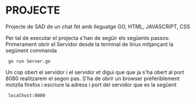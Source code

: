 # PROJECTE
Projecte de SAD de un chat fet amb lleguatge GO, HTML, JAVASCRIPT, CSS

Per tal de executar el projecta s'han de següir els següents passos:
Primerament obrir el Servidor desde la terminal de linux mitjançant la segünent commanda

     go run Server.go
Un cop obert el servidor i el servidor et digui que que ja s'ha obert al port 8080 realitzarem el segon pas.
S'ha de obrir un browser preferiblement motzila firefox i escriure la adress i port del servidor que es la següent

     localhost:8080
